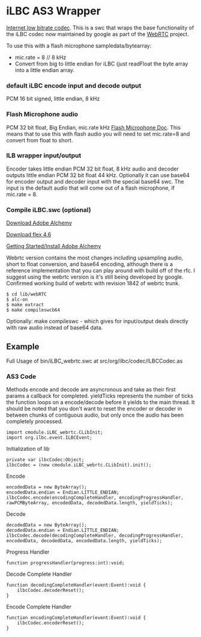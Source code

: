 iLBC AS3 Wrapper
==========

[Internet low bitrate codec](http://en.wikipedia.org/wiki/Internet_Low_Bit_Rate_Codec). This is a swc that wraps the base functionality of the iLBC codec now maintained by google as part of the [WebRTC](http://www.webrtc.org/) project.

To use this with a flash microphone sampledata/bytearray:

* mic.rate = 8 // 8 kHz
* Convert from big to little endian for iLBC (just readFloat the byte array into a little endian array.

### default iLBC encode input and decode output

PCM 16 bit signed, little endian, 8 kHz

### Flash Microphone audio

PCM 32 bit float, Big Endian, mic.rate kHz [Flash Microphone Doc](http://help.adobe.com/en_US/FlashPlatform/reference/actionscript/3/flash/media/Microphone.html). This means that to use this with flash audio you will need to set mic.rate=8 and convert from float to short.

### ILB wrapper input/output

Encoder takes little endian PCM 32 bit float, 8 kHz audio and decoder outputs little endian PCM 32 bit float 44 kHz. Optionally it can use base64 for encoder output and decoder input with the special base64 swc. The input is the default audio that will come out of a flash microphone, if mic.rate = 8.

### Compile iLBC.swc (optional)

[Download Adobe Alchemy](http://labs.adobe.com/downloads/alchemy.html)

[Download flex 4.6](http://opensource.adobe.com/wiki/display/flexsdk/Download+Flex+4.6)

[Getting Started/Install Adobe Alchemy](http://labs.adobe.com/wiki/index.php/Alchemy:Documentation:Getting_Started)

Webrtc version contains the most changes including upsampling audio, short to float conversion, and base64 encoding, although there is a reference implementation that you can play around with build off of the rfc. I suggest using the webrtc version is it's still being developed by google. Confirmed working build of webrtc with revision 1842 of webrtc trunk.

	$ cd lib/webRTC
	$ alc-on
	$ make extract
	$ make compileswcb64
	
Optionally: make compileswc - which gives for input/output deals directly with raw audio instead of base64 data.

Example
------------
Full Usage of bin/iLBC_webrtc.swc at src/org/ilbc/codec/ILBCCodec.as

### AS3 Code

Methods encode and decode are asyncronous and take as their first params a callback for completed. yieldTicks represents the number of
 ticks the function loops on a encode/decode before it yields to the main thread. It should be noted that you don't want to reset the encoder
 or decoder in between chunks of contiguous audio, but only once the audio has been completely processed.

	import cmodule.iLBC_webrtc.CLibInit;
	import org.ilbc.event.ILBCEvent;

Initialization of lib

	private var ilbcCodec:Object;
	ilbcCodec = (new cmodule.iLBC_webrtc.CLibInit).init();

Encode

	encodedData = new ByteArray();
	encodedData.endian = Endian.LITTLE_ENDIAN;
	ilbcCodec.encode(encodingCompleteHandler, encodingProgressHandler, rawPCMByteArray, encodedData, decodedData.length, yieldTicks);

Decode

	decodedData = new ByteArray();
	decodedData.endian = Endian.LITTLE_ENDIAN;
	ilbcCodec.decode(decodingCompleteHandler, decodingProgressHandler, encodedData, decodedData, encodedData.length, yieldTicks);

Progress Handler

	function progressHandler(progress:int):void;

Decode Complete Handler

	function decodingCompleteHandler(event:Event):void {
		ilbcCodec.decoderReset();
	}

Encode Complete Handler

	function encodingCompleteHandler(event:Event):void {
		ilbcCodec.encoderReset();
	}
